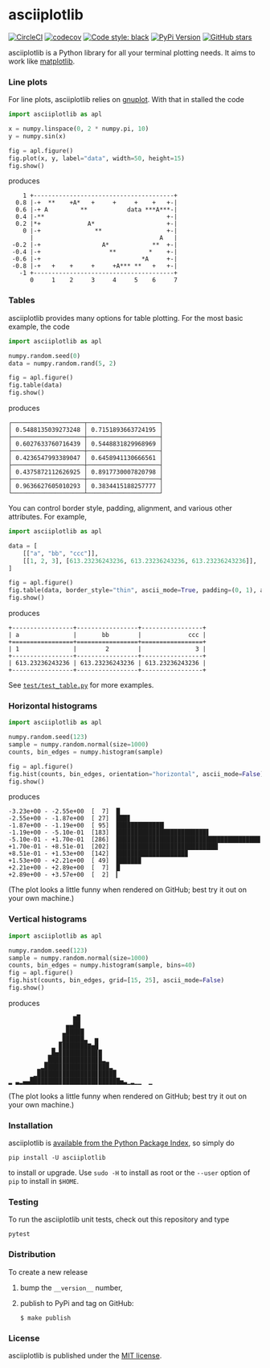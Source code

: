 # asciiplotlib

[![CircleCI](https://img.shields.io/circleci/project/github/nschloe/asciiplotlib/master.svg)](https://circleci.com/gh/nschloe/asciiplotlib)
[![codecov](https://img.shields.io/codecov/c/github/nschloe/asciiplotlib.svg)](https://codecov.io/gh/nschloe/asciiplotlib)
[![Code style: black](https://img.shields.io/badge/code%20style-black-000000.svg)](https://github.com/ambv/black)
[![PyPi Version](https://img.shields.io/pypi/v/asciiplotlib.svg)](https://pypi.org/project/asciiplotlib)
[![GitHub stars](https://img.shields.io/github/stars/nschloe/asciiplotlib.svg?logo=github&label=Stars)](https://github.com/nschloe/asciiplotlib)

asciiplotlib is a Python library for all your terminal plotting needs. It aims to work
like [matplotlib](https://matplotlib.org/).


### Line plots

For line plots, asciiplotlib relies on [gnuplot](http://www.gnuplot.info/). With that in
stalled the code
```python
import asciiplotlib as apl

x = numpy.linspace(0, 2 * numpy.pi, 10)
y = numpy.sin(x)

fig = apl.figure()
fig.plot(x, y, label="data", width=50, height=15)
fig.show()
```
produces
```
    1 +---------------------------------------+
  0.8 |-+  **    +A*   +     +     +    +   +-|
  0.6 |-+ A         **           data ***A***-|
  0.4 |-**                                  +-|
  0.2 |*+             A*                    +-|
    0 |-+               **                  +-|
      |                                   A   |
 -0.2 |-+                 A*            **  +-|
 -0.4 |-+                   **         *    +-|
 -0.6 |-+                            *A     +-|
 -0.8 |-+   +    +     +     +A*** **   +   +-|
   -1 +---------------------------------------+
      0     1    2     3     4     5    6     7
```


### Tables

asciiplotlib provides many options for table plotting. For the most basic example, the
code
```python
import asciiplotlib as apl

numpy.random.seed(0)
data = numpy.random.rand(5, 2)

fig = apl.figure()
fig.table(data)
fig.show()
```
produces
```
┌────────────────────┬────────────────────┐
│ 0.5488135039273248 │ 0.7151893663724195 │
├────────────────────┼────────────────────┤
│ 0.6027633760716439 │ 0.5448831829968969 │
├────────────────────┼────────────────────┤
│ 0.4236547993389047 │ 0.6458941130666561 │
├────────────────────┼────────────────────┤
│ 0.4375872112626925 │ 0.8917730007820798 │
├────────────────────┼────────────────────┤
│ 0.9636627605010293 │ 0.3834415188257777 │
└────────────────────┴────────────────────┘
```

You can control border style, padding, alignment, and various other attributes. For
example,
```python
import asciiplotlib as apl

data = [
    [["a", "bb", "ccc"]],
    [[1, 2, 3], [613.23236243236, 613.23236243236, 613.23236243236]],
]

fig = apl.figure()
fig.table(data, border_style="thin", ascii_mode=True, padding=(0, 1), alignment="lcr")
fig.show()
```
produces
```
+-----------------+-----------------+-----------------+
| a               |       bb        |             ccc |
+=================+=================+=================+
| 1               |        2        |               3 |
+-----------------+-----------------+-----------------+
| 613.23236243236 | 613.23236243236 | 613.23236243236 |
+-----------------+-----------------+-----------------+
```
See
[`test/test_table.py`](https://github.com/nschloe/asciiplotlib/blob/master/test/test_table.py)
for more examples.


### Horizontal histograms

```python
import asciiplotlib as apl

numpy.random.seed(123)
sample = numpy.random.normal(size=1000)
counts, bin_edges = numpy.histogram(sample)

fig = apl.figure()
fig.hist(counts, bin_edges, orientation="horizontal", ascii_mode=False)
fig.show()
```
produces
```
-3.23e+00 - -2.55e+00  [  7]  █
-2.55e+00 - -1.87e+00  [ 27]  ███▊
-1.87e+00 - -1.19e+00  [ 95]  █████████████▎
-1.19e+00 - -5.10e-01  [183]  █████████████████████████▋
-5.10e-01 - +1.70e-01  [286]  ████████████████████████████████████████
+1.70e-01 - +8.51e-01  [202]  ████████████████████████████▎
+8.51e-01 - +1.53e+00  [142]  ███████████████████▉
+1.53e+00 - +2.21e+00  [ 49]  ██████▉
+2.21e+00 - +2.89e+00  [  7]  █
+2.89e+00 - +3.57e+00  [  2]  ▎
```
(The plot looks a little funny when rendered on GitHub; best try it out on your own
machine.)

### Vertical histograms

```python
import asciiplotlib as apl

numpy.random.seed(123)
sample = numpy.random.normal(size=1000)
counts, bin_edges = numpy.histogram(sample, bins=40)
fig = apl.figure()
fig.hist(counts, bin_edges, grid=[15, 25], ascii_mode=False)
fig.show()
```
produces
```
                  ▆█
                ▄▄██
               ▃█████
              ▁██████▃  ▅
            ▂ ▉███████▇▅█
           ▂█▅▉█████████▉█
          ▂███▉█████████▉█▃▂
        ▂▃████▉█████████▉███▃▁
      ▁▂██████▉█████████▉█████
▂ ▃▂▄▄████████▉█████████▉██████▅▃▁▂▁▁  ▁
```
(The plot looks a little funny when rendered on GitHub; best try it out on your own
machine.)

### Installation

asciiplotlib is [available from the Python Package
Index](https://pypi.org/project/asciiplotlib/), so simply do
```
pip install -U asciiplotlib
```
to install or upgrade. Use `sudo -H` to install as root or the `--user` option
of `pip` to install in `$HOME`.


### Testing

To run the asciiplotlib unit tests, check out this repository and type
```
pytest
```

### Distribution
To create a new release

1. bump the `__version__` number,

2. publish to PyPi and tag on GitHub:
    ```
    $ make publish
    ```

### License

asciiplotlib is published under the [MIT license](https://en.wikipedia.org/wiki/MIT_License).
